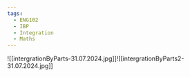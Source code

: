 ```yaml
---
tags:
  - ENG102
  - IBP
  - Integration
  - Maths
---
```

![[intergrationByParts-31.07.2024.jpg]]![[intergrationByParts2-31.07.2024.jpg]]